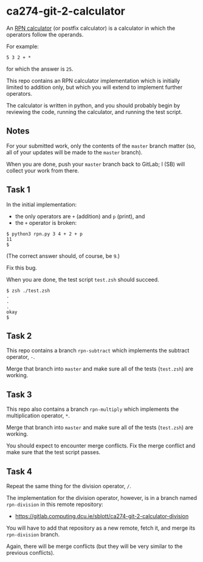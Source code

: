 # ca274-git-2-calculator

An [RPN calculator](https://en.wikipedia.org/wiki/Reverse_Polish_notation)
(or postfix calculator)
is a calculator in which the operators follow the operands.

For example:

```
5 3 2 + *
```

for which the answer is `25`.

This repo contains an RPN calculator implementation which is initially limited to addition only, but which you
will extend to implement further operators.

The calculator is written in python, and you should probably begin by reviewing the code, running the
calculator, and running the test script.

## Notes

For your submitted work, only the contents of the `master` branch matter (so, all of your updates will be made
to the `master` branch).

When you are done, push your `master` branch back to GitLab; I (SB) will collect your work from there.

## Task 1

In the initial implementation:

- the only operators are `+` (addition) and `p` (print), and
- the `+` operator is broken:

```console
$ python3 rpn.py 3 4 + 2 + p
11
$
```

(The correct answer should, of course, be `9`.)

Fix this bug.

When you are done, the test script `test.zsh` should succeed.

```console
$ zsh ./test.zsh
.
.
.
okay
$
```

## Task 2

This repo contains a branch `rpn-subtract` which implements the subtract operator, `-`.

Merge that branch into `master` and make sure all of the tests (`test.zsh`) are working.

## Task 3

This repo also contains a branch `rpn-multiply` which implements the multiplication operator, `*`.

Merge that branch into `master` and make sure all of the tests (`test.zsh`) are working.

You should expect to encounter merge conflicts.  Fix the merge conflict and make sure that the test script
passes.

## Task 4

Repeat the same thing for the division operator, `/`.

The implementation for the division operator, however, is in a branch named `rpn-division`
in this remote repository:

- https://gitlab.computing.dcu.ie/sblott/ca274-git-2-calculator-division

You will have to add that repository as a new remote, fetch it, and merge its `rpn-division` branch.

Again, there will be merge conflicts (but they will be very similar to the previous conflicts).
